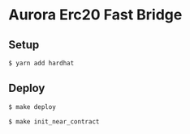 # Aurora Erc20 Fast Bridge
## Setup
```bash
$ yarn add hardhat
```
## Deploy
```bash
$ make deploy
```

```bash
$ make init_near_contract
```